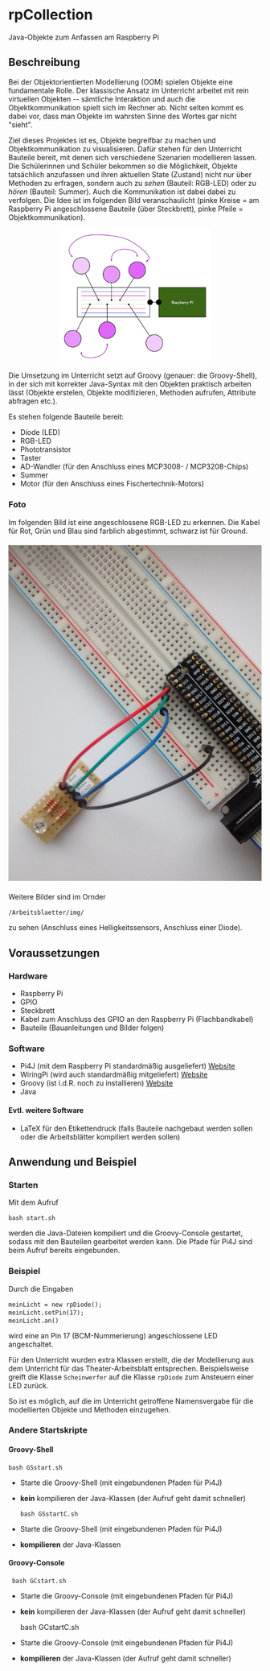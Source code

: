 # rpCollection
Java-Objekte zum Anfassen am Raspberry Pi

## Beschreibung
Bei der Objektorientierten Modellierung (OOM) spielen Objekte eine fundamentale Rolle. Der klassische Ansatz im Unterricht arbeitet mit rein virtuellen Objekten -- sämtliche Interaktion und auch die Objektkommunikation spielt sich im Rechner ab. Nicht selten kommt es dabei vor, dass man Objekte im wahrsten Sinne des Wortes gar nicht "sieht".

Ziel dieses Projektes ist es, Objekte begreifbar zu machen und Objektkommunikation zu visualisieren. Dafür stehen für den Unterricht Bauteile bereit, mit denen sich verschiedene Szenarien modellieren lassen. Die Schülerinnen und Schüler bekommen so die Möglichkeit, Objekte tatsächlich anzufassen und ihren aktuellen State (Zustand) nicht nur über Methoden zu erfragen, sondern auch zu *sehen* (Bauteil: RGB-LED) oder zu *hören* (Bauteil: Summer). Auch die Kommunikation ist dabei dabei zu verfolgen. Die Idee ist im folgenden Bild veranschaulicht (pinke Kreise = am Raspberry Pi angeschlossene Bauteile (über Steckbrett), pinke Pfeile = Objektkommunikation).

<div align="center">
<img src="ReadMe/objektkommunikation_am_Raspberry_Pi.png" alt="Objektkommunikation der Bauteile am Raspberry Pi" width="300px">
</div>

Die Umsetzung im Unterricht setzt auf Groovy (genauer: die Groovy-Shell), in der sich mit korrekter Java-Syntax mit den Objekten praktisch arbeiten lässt (Objekte erstelen, Objekte modifizieren, Methoden aufrufen, Attribute abfragen etc.).

Es stehen folgende Bauteile bereit:

* Diode (LED)
* RGB-LED 
* Phototransistor 
* Taster
* AD-Wandler (für den Anschluss eines MCP3008- / MCP3208-Chips)
* Summer
* Motor (für den Anschluss eines Fischertechnik-Motors)

### Foto
Im folgenden Bild ist eine angeschlossene RGB-LED zu erkennen. Die Kabel für Rot, Grün und Blau sind farblich abgestimmt, schwarz ist für Ground.  

<div align="center" style="margin-top:20px;margin-bottom:20px">
<img src="ReadMe/rgb_led_raspberry_pi_gpio.jpg" alt="Angeschlossene RGB-LED am Raspberry Pi" width="600px">
</div>

Weitere Bilder sind im Ornder

    /Arbeitsblaetter/img/
    
zu sehen (Anschluss eines Helligkeitssensors, Anschluss einer Diode).

## Voraussetzungen
### Hardware
* Raspberry Pi
* GPIO
* Steckbrett
* Kabel zum Anschluss des GPIO an den Raspberry Pi (Flachbandkabel)
* Bauteile (Bauanleitungen und Bilder folgen)

### Software
* Pi4J (mit dem Raspberry Pi standardmäßig ausgeliefert) [Website](http://pi4j.com)
* WiringPi (wird auch standardmäßig mitgeliefert) [Website](http://wiringpi.com/)
* Groovy (ist i.d.R. noch zu installieren) [Website](http://groovy-lang.org/)
* Java

#### Evtl. weitere Software
* LaTeX für den Etikettendruck (falls Bauteile nachgebaut werden sollen oder die Arbeitsblätter kompiliert werden sollen)

## Anwendung und Beispiel

### Starten

Mit dem Aufruf 

    bash start.sh
    
werden die Java-Dateien kompiliert und die Groovy-Console gestartet, sodass mit den Bauteilen gearbeitet werden kann. Die Pfade für Pi4J sind beim Aufruf bereits eingebunden.

### Beispiel
Durch die Eingaben

    meinLicht = new rpDiode();
    meinLicht.setPin(17);
    meinLicht.an()
    
wird eine an Pin 17 (BCM-Nummerierung) angeschlossene LED angeschaltet.

Für den Unterricht wurden extra Klassen erstellt, die der Modellierung aus dem Unterricht für das Theater-Arbeitsblatt entsprechen. Beispielsweise greift die Klasse `Scheinwerfer` auf die Klasse `rpDiode` zum Ansteuern einer LED zurück. 

So ist es möglich, auf die im Unterricht getroffene Namensvergabe für die modellierten Objekte und Methoden einzugehen.
    
### Andere Startskripte

#### Groovy-Shell

    bash GSstart.sh
    
* Starte die Groovy-Shell (mit eingebundenen Pfaden für Pi4J)
* **kein** kompilieren der Java-Klassen (der Aufruf geht damit schneller)

      bash GSstartC.sh
    
* Starte die Groovy-Shell (mit eingebundenen Pfaden für Pi4J)
* **kompilieren** der Java-Klassen

#### Groovy-Console

     bash GCstart.sh
     
* Starte die Groovy-Console (mit eingebundenen Pfaden für Pi4J)
* **kein** kompilieren der Java-Klassen (der Aufruf geht damit schneller)

     bash GCstartC.sh
     
* Starte die Groovy-Console (mit eingebundenen Pfaden für Pi4J)
* **kompilieren** der Java-Klassen (der Aufruf geht damit schneller)


 
